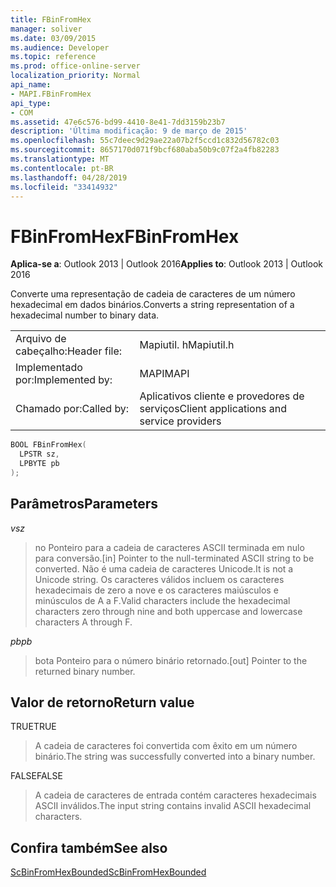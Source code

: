 ```yaml
---
title: FBinFromHex
manager: soliver
ms.date: 03/09/2015
ms.audience: Developer
ms.topic: reference
ms.prod: office-online-server
localization_priority: Normal
api_name:
- MAPI.FBinFromHex
api_type:
- COM
ms.assetid: 47e6c576-bd99-4410-8e41-7dd3159b23b7
description: 'Última modificação: 9 de março de 2015'
ms.openlocfilehash: 55c7deec9d29ae22a07b2f5ccd1c832d56782c03
ms.sourcegitcommit: 8657170d071f9bcf680aba50b9c07f2a4fb82283
ms.translationtype: MT
ms.contentlocale: pt-BR
ms.lasthandoff: 04/28/2019
ms.locfileid: "33414932"
---
```

# <a name="fbinfromhex"></a><span data-ttu-id="abca4-103">FBinFromHex</span><span class="sxs-lookup"><span data-stu-id="abca4-103">FBinFromHex</span></span>

  
  
<span data-ttu-id="abca4-104">**Aplica-se a**: Outlook 2013 | Outlook 2016</span><span class="sxs-lookup"><span data-stu-id="abca4-104">**Applies to**: Outlook 2013 | Outlook 2016</span></span> 
  
<span data-ttu-id="abca4-105">Converte uma representação de cadeia de caracteres de um número hexadecimal em dados binários.</span><span class="sxs-lookup"><span data-stu-id="abca4-105">Converts a string representation of a hexadecimal number to binary data.</span></span> 
  
|||
|:-----|:-----|
|<span data-ttu-id="abca4-106">Arquivo de cabeçalho:</span><span class="sxs-lookup"><span data-stu-id="abca4-106">Header file:</span></span>  <br/> |<span data-ttu-id="abca4-107">Mapiutil. h</span><span class="sxs-lookup"><span data-stu-id="abca4-107">Mapiutil.h</span></span>  <br/> |
|<span data-ttu-id="abca4-108">Implementado por:</span><span class="sxs-lookup"><span data-stu-id="abca4-108">Implemented by:</span></span>  <br/> |<span data-ttu-id="abca4-109">MAPI</span><span class="sxs-lookup"><span data-stu-id="abca4-109">MAPI</span></span>  <br/> |
|<span data-ttu-id="abca4-110">Chamado por:</span><span class="sxs-lookup"><span data-stu-id="abca4-110">Called by:</span></span>  <br/> |<span data-ttu-id="abca4-111">Aplicativos cliente e provedores de serviços</span><span class="sxs-lookup"><span data-stu-id="abca4-111">Client applications and service providers</span></span>  <br/> |
   
```cpp
BOOL FBinFromHex(
  LPSTR sz,
  LPBYTE pb
);
```

## <a name="parameters"></a><span data-ttu-id="abca4-112">Parâmetros</span><span class="sxs-lookup"><span data-stu-id="abca4-112">Parameters</span></span>

 <span data-ttu-id="abca4-113">_v_</span><span class="sxs-lookup"><span data-stu-id="abca4-113">_sz_</span></span>
  
> <span data-ttu-id="abca4-114">no Ponteiro para a cadeia de caracteres ASCII terminada em nulo para conversão.</span><span class="sxs-lookup"><span data-stu-id="abca4-114">[in] Pointer to the null-terminated ASCII string to be converted.</span></span> <span data-ttu-id="abca4-115">Não é uma cadeia de caracteres Unicode.</span><span class="sxs-lookup"><span data-stu-id="abca4-115">It is not a Unicode string.</span></span> <span data-ttu-id="abca4-116">Os caracteres válidos incluem os caracteres hexadecimais de zero a nove e os caracteres maiúsculos e minúsculos de A a F.</span><span class="sxs-lookup"><span data-stu-id="abca4-116">Valid characters include the hexadecimal characters zero through nine and both uppercase and lowercase characters A through F.</span></span>
    
 <span data-ttu-id="abca4-117">_pb_</span><span class="sxs-lookup"><span data-stu-id="abca4-117">_pb_</span></span>
  
> <span data-ttu-id="abca4-118">bota Ponteiro para o número binário retornado.</span><span class="sxs-lookup"><span data-stu-id="abca4-118">[out] Pointer to the returned binary number.</span></span>
    
## <a name="return-value"></a><span data-ttu-id="abca4-119">Valor de retorno</span><span class="sxs-lookup"><span data-stu-id="abca4-119">Return value</span></span>

<span data-ttu-id="abca4-120">TRUE</span><span class="sxs-lookup"><span data-stu-id="abca4-120">TRUE</span></span> 
  
> <span data-ttu-id="abca4-121">A cadeia de caracteres foi convertida com êxito em um número binário.</span><span class="sxs-lookup"><span data-stu-id="abca4-121">The string was successfully converted into a binary number.</span></span> 
    
<span data-ttu-id="abca4-122">FALSE</span><span class="sxs-lookup"><span data-stu-id="abca4-122">FALSE</span></span> 
  
> <span data-ttu-id="abca4-123">A cadeia de caracteres de entrada contém caracteres hexadecimais ASCII inválidos.</span><span class="sxs-lookup"><span data-stu-id="abca4-123">The input string contains invalid ASCII hexadecimal characters.</span></span>
    
## <a name="see-also"></a><span data-ttu-id="abca4-124">Confira também</span><span class="sxs-lookup"><span data-stu-id="abca4-124">See also</span></span>



[<span data-ttu-id="abca4-125">ScBinFromHexBounded</span><span class="sxs-lookup"><span data-stu-id="abca4-125">ScBinFromHexBounded</span></span>](scbinfromhexbounded.md)

